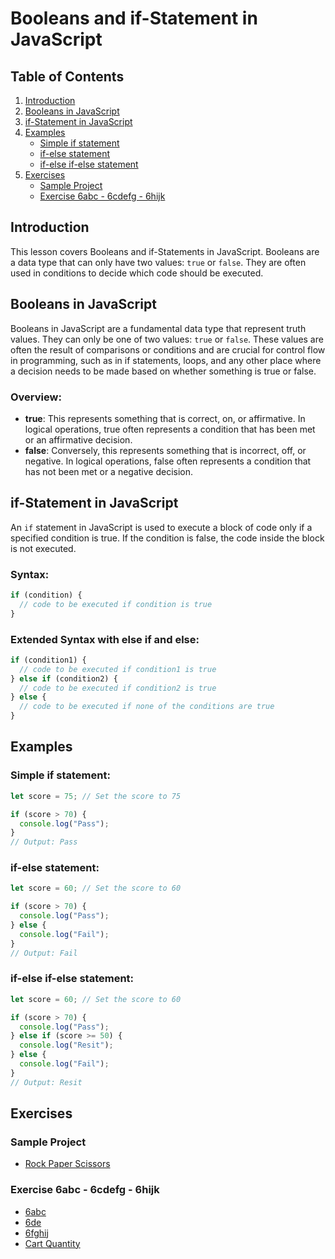 # Booleans and if-Statement in JavaScript

## Table of Contents
1. [Introduction](#introduction)
2. [Booleans in JavaScript](#booleans-in-javascript)
3. [if-Statement in JavaScript](#if-statement-in-javascript)
4. [Examples](#examples)
   - [Simple if statement](#simple-if-statement)
   - [if-else statement](#if-else-statement)
   - [if-else if-else statement](#if-else-if-else-statement)
5. [Exercises](#exercises)
   - [Sample Project](#sample-project)
   - [Exercise 6abc - 6cdefg - 6hijk](#exercise-6abc---6cdefg---6hijk)

## Introduction
This lesson covers Booleans and if-Statements in JavaScript. Booleans are a data type that can only have two values: `true` or `false`. They are often used in conditions to decide which code should be executed.

## Booleans in JavaScript
Booleans in JavaScript are a fundamental data type that represent truth values. They can only be one of two values: `true` or `false`. These values are often the result of comparisons or conditions and are crucial for control flow in programming, such as in if statements, loops, and any other place where a decision needs to be made based on whether something is true or false.

### Overview:
- **true**: This represents something that is correct, on, or affirmative. In logical operations, true often represents a condition that has been met or an affirmative decision.
- **false**: Conversely, this represents something that is incorrect, off, or negative. In logical operations, false often represents a condition that has not been met or a negative decision.

## if-Statement in JavaScript
An `if` statement in JavaScript is used to execute a block of code only if a specified condition is true. If the condition is false, the code inside the block is not executed.

### Syntax:
```javascript
if (condition) {
  // code to be executed if condition is true
}
```

### Extended Syntax with else if and else:
```javascript
if (condition1) {
  // code to be executed if condition1 is true
} else if (condition2) {
  // code to be executed if condition2 is true
} else {
  // code to be executed if none of the conditions are true
}
```

## Examples

### Simple if statement:
```javascript
let score = 75; // Set the score to 75

if (score > 70) {
  console.log("Pass");
}
// Output: Pass
```

### if-else statement:
```javascript
let score = 60; // Set the score to 60

if (score > 70) {
  console.log("Pass");
} else {
  console.log("Fail");
}
// Output: Fail
```

### if-else if-else statement:
```javascript
let score = 60; // Set the score to 60

if (score > 70) {
  console.log("Pass");
} else if (score >= 50) {
  console.log("Resit");
} else {
  console.log("Fail");
}
// Output: Resit
```

## Exercises

### Sample Project
- [Rock Paper Scissors](src/rock-paper-scissors.html)

### Exercise 6abc - 6cdefg - 6hijk
- [6abc](src/6abc.html)
- [6de](src/6de.html)
- [6fghij](src/6fghij.html)
- [Cart Quantity](src/cartquantity.html)
